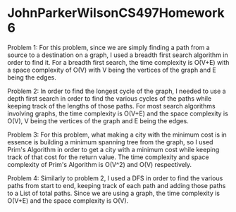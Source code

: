 # JohnParkerWilsonCS497Homework6

Problem 1:
For this problem, since we are simply finding a path from a source to a destination on a graph, I used a breadth first search algorithm in order to find it. For a breadth first search, the time complexity is O(V+E) with a space complexity of O(V) with V being the vertices of the graph and E being the edges.

Problem 2:
In order to find the longest cycle of the graph, I needed to use a depth first search in order to find the various cycles of the paths while keeping track of the lengths of those paths. For most search algorithms involving graphs, the time complexity is O(V+E) and the space complexity is O(V), V being the vertices of the graph and E being the edges.

Problem 3:
For this problem, what making a city with the minimum cost is in essence is building a minimum spanning tree from the graph, so I used Prim's Algorithm in order to get a city with a minimum cost while keeping track of that cost for the return value. The time complexity and space complexity of Prim's Algorithm is O(V^2) and O(V) respectively.

Problem 4:
Similarly to problem 2, I used a DFS in order to find the various paths from start to end, keeping track of each path and adding those paths to a List of total paths. Since we are using a graph, the time complexity is O(V+E) and the space complexity is O(V).
